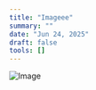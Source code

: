 ```yaml
---
title: "Imageee"
summary: ""
date: "Jun 24, 2025"
draft: false
tools: []
---
```


![Image](/assets/blog/uploaded_image_C620F8B9.jpg)